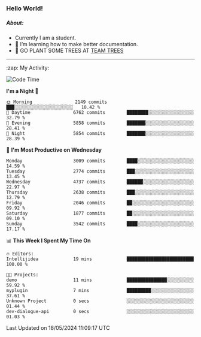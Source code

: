 ### Hello World!

##### About:
- Currently I am a student.
- 🌱 I’m learning how to make better documentation.
- 🌱 GO PLANT SOME TREES AT [TEAM TREES](https://teamtrees.org/)

---
  <summary>:zap: My Activity:</summary>
  
<!--START_SECTION:waka-->
![Code Time](http://img.shields.io/badge/Code%20Time-1%2C376%20hrs%2048%20mins-blue)

**I'm a Night 🦉** 

```text
🌞 Morning                2149 commits        ███░░░░░░░░░░░░░░░░░░░░░░   10.42 % 
🌆 Daytime                6762 commits        ████████░░░░░░░░░░░░░░░░░   32.79 % 
🌃 Evening                5858 commits        ███████░░░░░░░░░░░░░░░░░░   28.41 % 
🌙 Night                  5854 commits        ███████░░░░░░░░░░░░░░░░░░   28.39 % 
```
📅 **I'm Most Productive on Wednesday** 

```text
Monday                   3009 commits        ████░░░░░░░░░░░░░░░░░░░░░   14.59 % 
Tuesday                  2774 commits        ███░░░░░░░░░░░░░░░░░░░░░░   13.45 % 
Wednesday                4737 commits        ██████░░░░░░░░░░░░░░░░░░░   22.97 % 
Thursday                 2638 commits        ███░░░░░░░░░░░░░░░░░░░░░░   12.79 % 
Friday                   2046 commits        ██░░░░░░░░░░░░░░░░░░░░░░░   09.92 % 
Saturday                 1877 commits        ██░░░░░░░░░░░░░░░░░░░░░░░   09.10 % 
Sunday                   3542 commits        ████░░░░░░░░░░░░░░░░░░░░░   17.17 % 
```


📊 **This Week I Spent My Time On** 

```text
🔥 Editors: 
Intellijidea             19 mins             █████████████████████████   100.00 % 

🐱‍💻 Projects: 
demo                     11 mins             ███████████████░░░░░░░░░░   59.92 % 
myplugin                 7 mins              █████████░░░░░░░░░░░░░░░░   37.61 % 
Unknown Project          0 secs              ░░░░░░░░░░░░░░░░░░░░░░░░░   01.44 % 
dev-dialogue-api         0 secs              ░░░░░░░░░░░░░░░░░░░░░░░░░   01.03 % 
```


 Last Updated on 18/05/2024 11:09:17 UTC
<!--END_SECTION:waka-->
